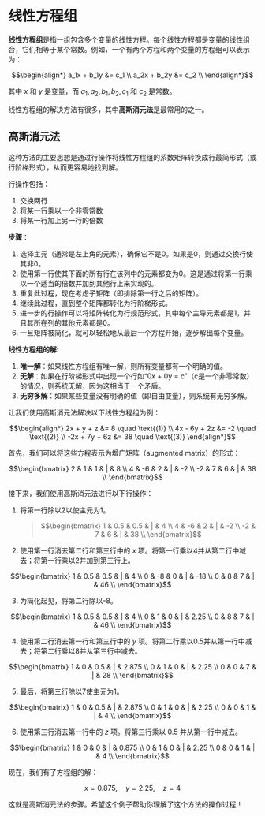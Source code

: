 # 线性方程组

**线性方程组**是指一组包含多个变量的线性方程。每个线性方程都是变量的线性组合，它们相等于某个常数。例如，一个有两个方程和两个变量的方程组可以表示为：

```math
\begin{align*}
a_1x + b_1y &= c_1 \\
a_2x + b_2y &= c_2 \\
\end{align*}
```

其中 $x$ 和 $y$ 是变量，而 $a_1, a_2, b_1, b_2, c_1$ 和 $c_2$ 是常数。

线性方程组的解决方法有很多，其中**高斯消元法**是最常用的之一。

## 高斯消元法

这种方法的主要思想是通过行操作将线性方程组的系数矩阵转换成行最简形式（或行阶梯形式），从而更容易地找到解。

行操作包括：

1. 交换两行
2. 将某一行乘以一个非零常数
3. 将某一行加上另一行的倍数

**步骤**：

1. 选择主元（通常是左上角的元素），确保它不是0。如果是0，则通过交换行使其非0。
2. 使用第一行使其下面的所有行在该列中的元素都变为0。这是通过将第一行乘以一个适当的倍数并加到其他行上来实现的。
3. 重复此过程，现在考虑子矩阵（即排除第一行之后的矩阵）。
4. 继续此过程，直到整个矩阵都转化为行阶梯形式。
5. 进一步的行操作可以将矩阵转化为行规范形式，其中每个主导元素都是1，并且其所在列的其他元素都是0。
6. 一旦矩阵被简化，就可以轻松地从最后一个方程开始，逐步解出每个变量。

**线性方程组的解**:

1. **唯一解**：如果线性方程组有唯一解，则所有变量都有一个明确的值。
2. **无解**：如果在行阶梯形式中出现一个行如“0x + 0y = c”（c是一个非零常数）的情况，则系统无解，因为这相当于一个矛盾。
3. **无穷多解**：如果某些变量没有明确的值（即自由变量），则系统有无穷多解。

让我们使用高斯消元法解决以下线性方程组为例：

```math
\begin{align*}
2x + y + z &= 8 \quad \text{(1)} \\
4x - 6y + 2z &= -2 \quad \text{(2)} \\
-2x + 7y + 6z &= 38 \quad \text{(3)}
\end{align*}
```

首先，我们可以将这些方程表示为增广矩阵（augmented matrix）的形式：

```math
\begin{bmatrix}
2 & 1 & 1 & | & 8 \\
4 & -6 & 2 & | & -2 \\
-2 & 7 & 6 & | & 38 \\
\end{bmatrix}
```

接下来，我们使用高斯消元法进行以下行操作：

1. 将第一行除以2以使主元为1。
    >
    > ```math
    > \begin{bmatrix}
    > 1 & 0.5 & 0.5 & | & 4 \\
    > 4 & -6 & 2 & | & -2 \\
    > -2 & 7 & 6 & | & 38 \\
    > \end{bmatrix}
    > ```

2. 使用第一行消去第二行和第三行中的 $x$ 项。将第一行乘以4并从第二行中减去；将第一行乘以2并加到第三行上。

```math
\begin{bmatrix}
1 & 0.5 & 0.5 & | & 4 \\
0 & -8 & 0 & | & -18 \\
0 & 8 & 7 & | & 46 \\
\end{bmatrix}
```

3. 为简化起见，将第二行除以-8。

```math
\begin{bmatrix}
1 & 0.5 & 0.5 & | & 4 \\
0 & 1 & 0 & | & 2.25 \\
0 & 8 & 7 & | & 46 \\
\end{bmatrix}
```

4. 使用第二行消去第一行和第三行中的 $y$ 项。将第二行乘以0.5并从第一行中减去；将第二行乘以8并从第三行中减去。

```math
\begin{bmatrix}
1 & 0 & 0.5 & | & 2.875 \\
0 & 1 & 0 & | & 2.25 \\
0 & 0 & 7 & | & 28 \\
\end{bmatrix}
```

5. 最后，将第三行除以7使主元为1。

```math
\begin{bmatrix}
1 & 0 & 0.5 & | & 2.875 \\
0 & 1 & 0 & | & 2.25 \\
0 & 0 & 1 & | & 4 \\
\end{bmatrix}
```

6. 使用第三行消去第一行中的 $z$ 项。将第三行乘以 0.5 并从第一行中减去。

```math
\begin{bmatrix}
1 & 0 & 0 & | & 0.875 \\
0 & 1 & 0 & | & 2.25 \\
0 & 0 & 1 & | & 4 \\
\end{bmatrix}
```

现在，我们有了方程组的解：

```math
x = 0.875, \quad y = 2.25, \quad z = 4
```

这就是高斯消元法的步骤。希望这个例子帮助你理解了这个方法的操作过程！
